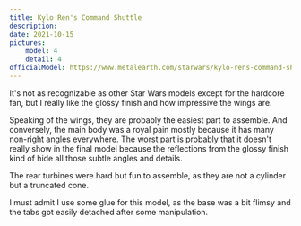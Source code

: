 ```yaml
---
title: Kylo Ren's Command Shuttle
description:
date: 2021-10-15
pictures:
    model: 4
    detail: 4
officialModel: https://www.metalearth.com/starwars/kylo-rens-command-shuttle
---
```


It's not as recognizable as other Star Wars models except for the hardcore fan, but I really like the glossy finish and
how impressive the wings are.

Speaking of the wings, they are probably the easiest part to assemble. And conversely, the main body was a royal pain
mostly because it has many non-right angles everywhere. The worst part is probably that it doesn't really show in the
final model because the reflections from the glossy finish kind of hide all those subtle angles and details.

The rear turbines were hard but fun to assemble, as they are not a cylinder but a truncated cone.

I must admit I use some glue for this model, as the base was a bit flimsy and the tabs got easily detached after some
manipulation.
